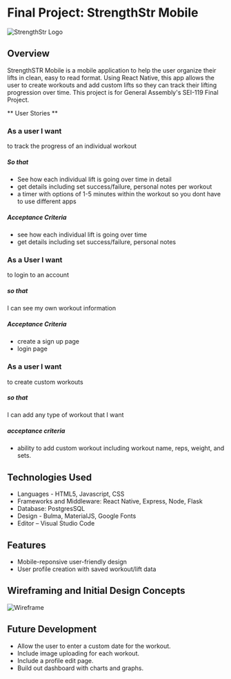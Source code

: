 # Final Project: StrengthStr Mobile
![StrengthStr Logo](https://github.com/ericeoeur/ericeoeur.github.io/blob/main/strengthstr/public/img/ss_barbell_mono.png)
## Overview

StrengthSTR Mobile is a mobile application to help the user organize their lifts in clean, easy to read format. Using React Native, this app allows the user to create workouts and add custom lifts so they can track their lifting progression over time. This project is for General Assembly's SEI-119 Final Project. 

** User Stories **
### As a user I want
to track the progress of an individual workout 

##### So that
- See how each individual lift is going over time in detail
- get details including set success/failure, personal notes per workout
- a timer with options of 1-5 minutes within the workout so you dont have to use different apps

##### Acceptance Criteria 
- see how each individual lift is going over time 
- get details including set success/failure, personal notes


### As a User I want 
to login to an account 

##### so that 
I can see my own workout information 

##### Acceptance Criteria 
- create a sign up page
- login page 


### As a user I want 
to create custom workouts

##### so that
I can add any type of workout that I want 

##### acceptance criteria 
- ability to add custom workout including workout name, reps, weight, and sets. 


## Technologies Used
  * Languages - HTML5, Javascript, CSS
  * Frameworks and Middleware: React Native, Express, Node, Flask 
  * Database: PostgresSQL
  * Design - Bulma, MaterialJS, Google Fonts
  * Editor – Visual Studio Code 

## Features
  * Mobile-reponsive user-friendly design 
  * User profile creation with saved workout/lift data
 
   
## Wireframing and Initial Design Concepts 
![Wireframe](https://github.com/ericeoeur/ericeoeur.github.io/blob/main/strengthstr/public/img/jeopardy_wireframing.jpg)

## Future Development
* Allow the user to enter a custom date for the workout.
* Include image uploading for each workout. 
* Include a profile edit page.
* Build out dashboard with charts and graphs.  